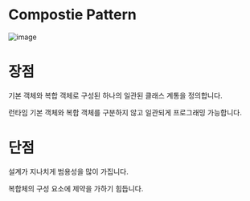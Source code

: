 # Compostie Pattern
![image](https://user-images.githubusercontent.com/25922366/133531873-240ca508-cfa9-42cc-8202-4e3df3eda4ab.png)

# 장점
기본 객체와 복합 객체로 구성된 하나의 일관된 클래스 계통을 정의합니다. 

런타임 기본 객체와 복합 객체를 구분하지 않고 일관되게 프로그래밍 가능합니다.


# 단점
설계가 지나치게 범용성을 많이 가집니다. 

복합체의 구성 요소에 제약을 가하기 힘듭니다.